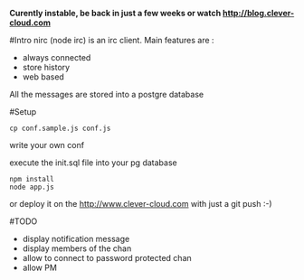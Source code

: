 **Curently instable, be back in just a few weeks or watch http://blog.clever-cloud.com**

#Intro
nirc (node irc) is an irc client. Main features are :
* always connected 
* store history
* web based

All the messages are stored into a postgre database 

#Setup

	cp conf.sample.js conf.js

write your own conf

execute the init.sql file into your pg database

	npm install
	node app.js

or deploy it on the http://www.clever-cloud.com with just a git push :-)


#TODO
* display notification message
* display members of the chan
* allow to connect to password protected chan
* allow PM

